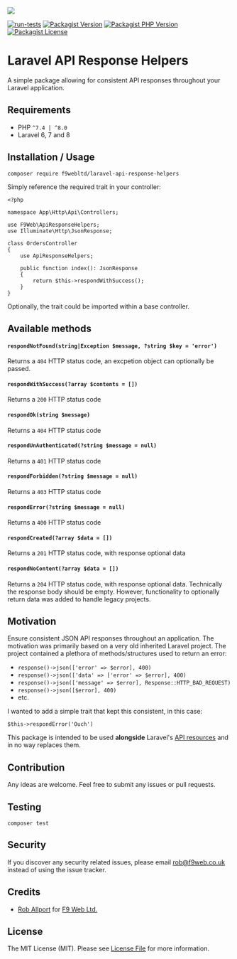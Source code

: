 ![](https://banners.beyondco.de/API%20Response%20Helpers.png?theme=light&packageManager=composer+require&packageName=f9webltd%2Flaravel-api-response-helpers&pattern=brickWall&style=style_1&description=Some+simple+API+respons+ehelpers+for+your+Laravel+application&md=1&showWatermark=0&fontSize=100px&images=https%3A%2F%2Flaravel.com%2Fimg%2Flogomark.min.svg)

[![run-tests](https://img.shields.io/github/workflow/status/f9webltd/laravel-api-response-helpers/run-tests?style=flat-square)](https://github.com/f9webltd/laravel-api-response-helpers/actions/workflows/run-tests.yml)
[![Packagist Version](https://img.shields.io/packagist/v/f9webltd/laravel-api-response-helpers?style=flat-square)](https://packagist.org/packages/f9webltd/laravel-api-response-helpers)
[![Packagist PHP Version](
https://img.shields.io/packagist/php-v/f9webltd/laravel-api-response-helpers?style=flat-square)](https://packagist.org/packages/f9webltd/laravel-api-response-helpers)
[![Packagist License](https://img.shields.io/packagist/l/f9webltd/laravel-api-response-helpers?style=flat-square)](https://packagist.org/packages/f9webltd/laravel-api-response-helpers)


# Laravel API Response Helpers

A simple package allowing for consistent API responses throughout your Laravel application.

## Requirements

- PHP `^7.4 | ^8.0`
- Laravel 6, 7 and 8

## Installation / Usage

`composer require f9webltd/laravel-api-response-helpers`


Simply reference the required trait in your controller:

```
<?php

namespace App\Http\Api\Controllers;

use F9Web\ApiResponseHelpers;
use Illuminate\Http\JsonResponse;

class OrdersController
{
    use ApiResponseHelpers;

    public function index(): JsonResponse
    {
        return $this->respondWithSuccess();
    }
}
```

Optionally, the trait could be imported within a base controller.

## Available methods


#### `respondNotFound(string|Exception $message, ?string $key = 'error')`

Returns a `404` HTTP status code, an excpetion object can optionally be passed.

#### `respondWithSuccess(?array $contents = [])`

Returns a `200` HTTP status code

#### `respondOk(string $message)`

Returns a `404` HTTP status code

#### `respondUnAuthenticated(?string $message = null)`

Returns a `401` HTTP status code

#### `respondForbidden(?string $message = null)`

Returns a `403` HTTP status code

#### `respondError(?string $message = null)`

Returns a `400` HTTP status code

#### `respondCreated(?array $data = [])`

Returns a `201` HTTP status code, with response optional data

#### `respondNoContent(?array $data = [])`

Returns a `204` HTTP status code, with response optional data. Technically the response body should be empty. However, functionality to optionally return data was added to handle legacy projects.

## Motivation

Ensure consistent JSON API responses throughout an application. The motivation was primarily based on a very old inherited Laravel project. The project contained a plethora of methods/structures used to return an error:

- `response()->json(['error' => $error], 400)`
- `response()->json(['data' => ['error' => $error], 400)`
- `response()->json(['message' => $error], Response::HTTP_BAD_REQUEST)`
- `response()->json([$error], 400)`
- etc.

I wanted to add a simple trait that kept this consistent, in this case:

`$this->respondError('Ouch')`

This package is intended to be used **alongside** Laravel's  [API resources](https://laravel.com/docs/8.x/eloquent-resources) and in no way replaces them.

## Contribution

Any ideas are welcome. Feel free to submit any issues or pull requests.

## Testing

`composer test`

## Security

If you discover any security related issues, please email rob@f9web.co.uk instead of using the issue tracker.

## Credits

- [Rob Allport](https://github.com/ultrono) for [F9 Web Ltd.](https://www.f9web.co.uk)

## License

The MIT License (MIT). Please see [License File](LICENSE) for more information.

